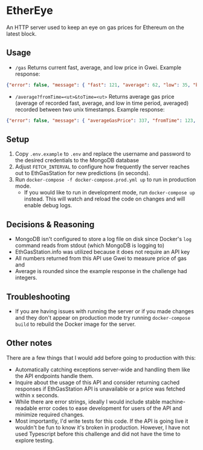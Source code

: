 # EtherEye
An HTTP server used to keep an eye on gas prices for Ethereum on the latest block.

## Usage
 - `/gas`
 Returns current fast, average, and low price in Gwei.
 Example response:
 ```json
{"error": false, "message": { "fast": 121, "average": 62, "low": 35, "blockNum": 14263482 }}
 ```
- `/average?fromTime=<ut>&toTime=<ut>` Returns average gas price (average of recorded fast, average, and low in time period, averaged) recorded between two unix timestamps.
Example response:
```json
{"error": false, "message": { "averageGasPrice": 337, "fromTime": 123, "toTime": 1645461834 }}
```

## Setup
1. Copy `.env.example` to `.env` and replace the username and password to the desired credentials to the MongoDB database
2. Adjust `FETCH_INTERVAL` to configure how frequently the server reaches out to EthGasStation for new predictions (in seconds).
3. Run `docker-compose -f docker-compose.prod.yml up` to run in production mode.
    - If you would like to run in development mode, run `docker-compose up` instead. This will watch and reload the code on changes and will enable debug logs.

## Decisions & Reasoning
- MongoDB isn't configured to store a log file on disk since Docker's `log` command reads from stdout (which MongoDB is logging to)
- EthGasStation.info was utilized because it does not require an API key
- All numbers returned from this API use Gwei to measure price of gas and 
- Average is rounded since the example response in the challenge had integers.

## Troubleshooting
- If you are having issues with running the server or if you made changes and they don't appear on production mode try running `docker-compose build` to rebuild the Docker image for the server.

## Other notes
There are a few things that I would add before going to production with this:
- Automatically catching exceptions server-wide and handling them like the API endpoints handle them.
- Inquire about the usage of this API and consider returning cached responses if EthGasStation API is unavailable or a price was fetched within x seconds.
- While there are error strings, ideally I would include stable machine-readable error codes to ease development for users of the API and minimize required changes.
- Most importantly, I'd write tests for this code. If the API is going live it wouldn't be fun to know it's broken in production. However, I have not used Typescript before this challenge and did not have the time to explore testing.
